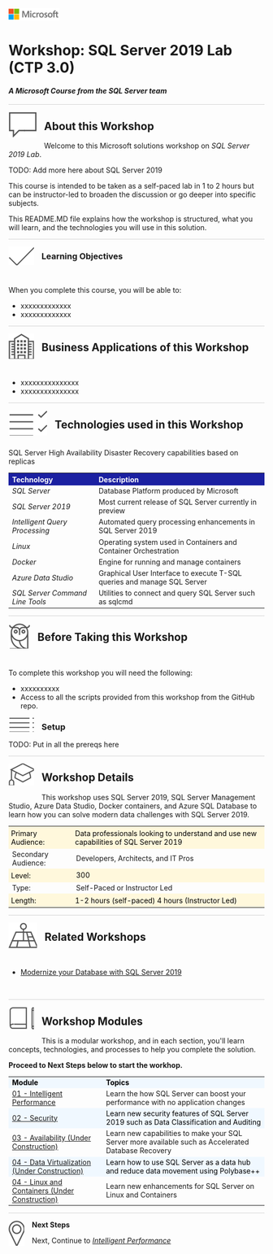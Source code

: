 
![](graphics/microsoftlogo.png)

# Workshop: SQL Server 2019 Lab (CTP 3.0)

#### <i>A Microsoft Course from the SQL Server team</i>

<p style="border-bottom: 1px solid lightgrey;"></p>

<img style="float: left; margin: 0px 15px 15px 0px;" src="graphics/textbubble.png"> <h2>About this Workshop</h2>

Welcome to this Microsoft solutions workshop on *SQL Server 2019 Lab*.

TODO: Add more here about SQL Server 2019

This course is intended to be taken as a self-paced lab in 1 to 2 hours but can be instructor-led to broaden the discussion or go deeper into specific subjects.

This README.MD file explains how the workshop is structured, what you will learn, and the technologies you will use in this solution.

<p style="border-bottom: 1px solid lightgrey;"></p>

<img style="float: left; margin: 0px 15px 15px 0px;" src="./graphics/checkmark.png"> <h3>Learning Objectives</h3>
<br>

When you complete this course, you will be able to:

- xxxxxxxxxxxxx
- xxxxxxxxxxxxx

<p style="border-bottom: 1px solid lightgrey;"></p>
<img style="float: left; margin: 0px 15px 15px 0px;" src="./graphics/building1.png"> <h2>Business Applications of this Workshop</h2>

<br>

- xxxxxxxxxxxxxxx
- xxxxxxxxxxxxxxx<br>

<p style="border-bottom: 1px solid lightgrey;"></p>

<img style="float: left; margin: 0px 15px 15px 0px;" src="./graphics/listcheck.png"> <h2>Technologies used in this Workshop</h2>

<br>

 <table style="tr:nth-child(even) {background-color: #f2f2f2;}; text-align: left; display: table; border-collapse: collapse; border-spacing: 2px; border-color: gray;">

  <tr><th style="background-color: #1b20a1; color: white;">Technology</th> <th style="background-color: #1b20a1; color: white;">Description</th></tr>

  <tr><td><i>SQL Server</i></td><td>Database Platform produced by Microsoft</td></tr>
  <tr><td><i>SQL Server 2019</i></td><td>Most current release of SQL Server currently in preview</td></tr>
  <tr><td><i>Intelligent Query Processing</i></td><td>Automated query processing enhancements in SQL Server 2019</td></tr>
 SQL Server High Availability Disaster Recovery capabilities based on replicas</i></td></tr>
  <tr><td><i>Linux</i></td><td>Operating system used in Containers and Container Orchestration</td></tr>
  <tr><td><i>Docker</i></td><td>Engine for running and manage containers</td></tr>
  
  <tr><td><i>Azure Data Studio<i></td><td>Graphical User Interface to execute T-SQL queries and manage SQL Server</td></tr>
  <tr><td><i>SQL Server Command Line Tools<i></td><td>Utilities to connect and query SQL Server such as sqlcmd</td></tr>

</table>

<p style="border-bottom: 1px solid lightgrey;"></p>

<img style="float: left; margin: 0px 15px 15px 0px;" src="./graphics/owl.png"> <h2>Before Taking this Workshop</h2>

<br>

To complete this workshop you will need the following:

- xxxxxxxxxx
- Access to all the scripts provided from this workshop from the GitHub repo.



<img style="float: left; margin: 0px 15px 15px 0px;" src="./graphics/bulletlist.png"> 
<h3>Setup</h3>

TODO: Put in all the prereqs here

<p style="border-bottom: 1px solid lightgrey;"></p>

<img style="float: left; margin: 0px 15px 15px 0px;" src="./graphics/education1.png"> <h2>Workshop Details</h2>

This workshop uses SQL Server 2019, SQL Server Management Studio, Azure Data Studio, Docker containers, and Azure SQL Database to learn how you can solve modern data challenges with SQL Server 2019.

<table style="tr:nth-child(even) {background-color: #f2f2f2;}; text-align: left; display: table; border-collapse: collapse; border-spacing: 5px; border-color: gray;">

  <tr><td style="background-color: Cornsilk; color: black; padding: 5px 5px;">Primary Audience:</td><td style="background-color: Cornsilk; color: black; padding: 5px 5px;">Data professionals looking to understand and use new capabilities of SQL Server 2019</td></tr>
  <tr><td>Secondary Audience:</td><td> Developers, Architects, and IT Pros</td></tr>
  <tr><td style="background-color: Cornsilk; color: black; padding: 5px 5px;">Level: </td><td style="background-color: Cornsilk; color: black; padding: 5px 5px0;"> 300</td></tr>
  <tr><td>Type:</td><td>Self-Paced or Instructor Led</td></tr>
  <tr><td style="background-color: Cornsilk; color: black; padding: 5px 5px;">Length: </td><td style="background-color: Cornsilk; color: black; padding: 5px 5px;">1-2 hours (self-paced) 4 hours (Instructor Led)</td></tr>

</table>

<p style="border-bottom: 1px solid lightgrey;"></p>

<img style="float: left; margin: 0px 15px 15px 0px;" src="./graphics/pinmap.png"> <h2>Related Workshops</h2><br>

- [Modernize your Database with SQL Server 2019](https://github.com/Microsoft/sqlworkshops/tree/master/ModernizeYourDatabases2019)

<br>

<p style="border-bottom: 1px solid lightgrey;"></p>

<img style="float: left; margin: 0px 15px 15px 0px;" src="./graphics/bookpencil.png"> <h2>Workshop Modules</h2>

This is a modular workshop, and in each section, you'll learn concepts, technologies, and processes to help you complete the solution. 

**Proceed to Next Steps below to start the workhop.**
<table style="tr:nth-child(even) {background-color: #f2f2f2;}; text-align: left; display: table; border-collapse: collapse; border-spacing: 5px; border-color: gray;">

  <tr><td style="background-color: AliceBlue; color: black;"><b>Module</b></td><td style="background-color: AliceBlue; color: black;"><b>Topics</b></td></tr>

  <tr><td><a href="./01_IntelligentPerformance.md" target="_blank">01 - Intelligent Performance</a></td><td> Learn the how SQL Server can boost your performance with no application changes</td></tr>
  <tr><td style="background-color: AliceBlue; color: black;"><a href="./02_Security.md" target="_blank">02 - Security</a> </td><td td style="background-color: AliceBlue; color: black;"> Learn new security features of SQL Server 2019 such as Data Classification and Auditing</td></tr>
  <tr><td><a href="./03_Availability.md" target="_blank">03 - Availability (Under Construction)</a></td><td> Learn new capabilities to make your SQL Server more available such as Accelerated Database Recovery</td></tr>
  <tr><td style="background-color: AliceBlue; color: black;"><a href="./04_DataVirtualization.md" target="_blank">04 - Data Virtualization (Under Construction)</a> </td><td td style="background-color: AliceBlue; color: black;">Learn how to use SQL Server as a data hub and reduce data movement using Polybase++ </td></tr> 
  <tr><td><a href="./05_Linux_and_Containers.md" target="_blank">04 - Linux and Containers (Under Construction)</a></td><td>Learn new enhancements for SQL Server on Linux and Containers</td></tr>
  <tr></tr>
  <tr></tr>
</table>

<p style="border-bottom: 1px solid lightgrey;"></p>

<p><img style="float: left; margin: 0px 15px 15px 0px;" src="./graphics/geopin.png"><b>Next Steps</b></p>
Next, Continue to <a href="./01_IntelligentPerformance.md" target="_blank"><i>Intelligent Performance</i></a>
